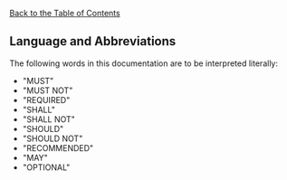 <a href="/1.3/README.md">Back to the Table of Contents</a>
<h2>Language and Abbreviations</h2>
<p>The following words in this documentation are to be interpreted literally:
<ul>
 <li>"MUST"</li>
 <li>"MUST NOT"</li>
 <li>"REQUIRED"</li>
 <li>"SHALL"</li>
 <li>"SHALL NOT"</li>
 <li>"SHOULD"</li>
 <li>"SHOULD NOT"</li>
 <li>"RECOMMENDED"</li>
 <li>"MAY"</li> 
 <li>"OPTIONAL"</li>
</ul>
</p>
